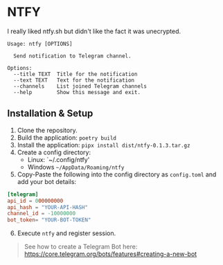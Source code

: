# NTFY

I really liked ntfy.sh but didn't like the fact it was unecrypted.

```
Usage: ntfy [OPTIONS]

  Send notification to Telegram channel.

Options:
  --title TEXT  Title for the notification
  --text TEXT   Text for the notification
  --channels    List joined Telegram channels
  --help        Show this message and exit.
```

## Installation & Setup

1. Clone the repository.
2. Build the application: `poetry build`
3. Install the application: `pipx install dist/ntfy-0.1.3.tar.gz`
4. Create a config directory:
     - Linux: `~/.config/ntfy'
     - Windows `~/AppData/Roaming/ntfy`
5. Copy-Paste the following into the config directory as `config.toml` and add your bot details:

```toml
[telegram]
api_id = 000000000
api_hash = "YOUR-API-HASH"
channel_id = -10000000
bot_token= "YOUR-BOT-TOKEN"
```
6. Execute `ntfy` and register session.

> See how to create a Telegram Bot here: https://core.telegram.org/bots/features#creating-a-new-bot
